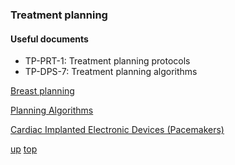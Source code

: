 ### Treatment planning

#### Useful documents
- TP-PRT-1: Treatment planning protocols
- TP-DPS-7: Treatment planning algorithms

[Breast planning](Breast%20planning%20notes.md)

[Planning Algorithms](algorithms.md)

[Cardiac Implanted Electronic Devices (Pacemakers)](pacemakers.md)

[up](README.md)
[top](../README.md)
